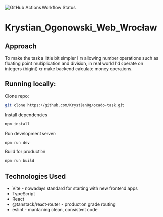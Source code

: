 ![GitHub Actions Workflow Status](https://img.shields.io/github/actions/workflow/status/KrystianOg/ocado-task/deploy.yaml)

# Krystian_Ogonowski_Web_Wrocław

## Approach

To make the task a little bit simpler I'm allowing number operations such as floating point multiplication and division, in real world I'd operate on integers (bigint) or make backend calculate money operations.

## Running locally:

Clone repo:

```bash
git clone https://github.com/KrystianOg/ocado-task.git
```

Install dependencies

```bash
npm install
```

Run development server:

```bash
npm run dev
```

Build for production

```bash
npm run build
```

## Technologies Used

- Vite - nowadays standard for starting with new frontend apps
- TypeScript
- React
- @tanstack/react-router - production grade routing
- eslint - mantaining clean, consistent code
